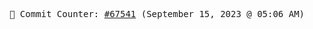 <p align="center">
    <samp>
        📮 Commit Counter: <a href="https://github.com/Javascript-void0/Javascript-void0/commits/main">#67541</a> (September 15, 2023 @ 05:06 AM)
    </samp>
</p>